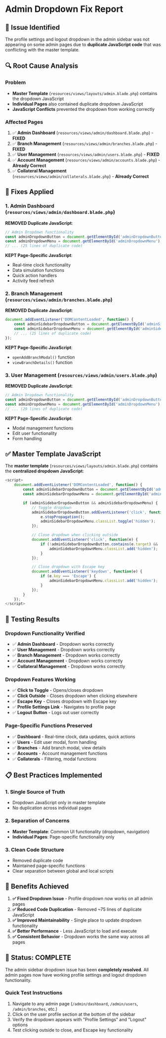 # Admin Dropdown Fix Report

## 🐛 **Issue Identified**

The profile settings and logout dropdown in the admin sidebar was not appearing on some admin pages due to **duplicate JavaScript code** that was conflicting with the master template.

## 🔍 **Root Cause Analysis**

### Problem
- **Master Template** (`resources/views/layouts/admin.blade.php`) contains the dropdown JavaScript
- **Individual Pages** also contained duplicate dropdown JavaScript
- **JavaScript Conflicts** prevented the dropdown from working correctly

### Affected Pages
1. ✅ **Admin Dashboard** (`resources/views/admin/dashboard.blade.php`) - **FIXED**
2. ✅ **Branch Management** (`resources/views/admin/branches.blade.php`) - **FIXED**  
3. ✅ **User Management** (`resources/views/admin/users.blade.php`) - **FIXED**
4. ✅ **Account Management** (`resources/views/admin/accounts.blade.php`) - **Already Correct**
5. ✅ **Collateral Management** (`resources/views/admin/collaterals.blade.php`) - **Already Correct**

## 🔧 **Fixes Applied**

### 1. Admin Dashboard (`resources/views/admin/dashboard.blade.php`)

**REMOVED Duplicate JavaScript**:
```javascript
// Admin Dropdown functionality
const adminDropdownButton = document.getElementById('adminDropdownButton');
const adminDropdownMenu = document.getElementById('adminDropdownMenu');
// ... (25 lines of duplicate code)
```

**KEPT Page-Specific JavaScript**:
- Real-time clock functionality
- Data simulation functions
- Quick action handlers
- Activity feed refresh

### 2. Branch Management (`resources/views/admin/branches.blade.php`)

**REMOVED Duplicate JavaScript**:
```javascript
document.addEventListener('DOMContentLoaded', function() {
    const adminSidebarDropdownButton = document.getElementById('adminSidebarDropdownButton');
    const adminSidebarDropdownMenu = document.getElementById('adminSidebarDropdownMenu');
    // ... (25 lines of duplicate code)
});
```

**KEPT Page-Specific JavaScript**:
- `openAddBranchModal()` function
- `viewBranchDetails()` function

### 3. User Management (`resources/views/admin/users.blade.php`)

**REMOVED Duplicate JavaScript**:
```javascript
// Admin Dropdown functionality
const adminDropdownButton = document.getElementById('adminDropdownButton');
const adminDropdownMenu = document.getElementById('adminDropdownMenu');
// ... (29 lines of duplicate code)
```

**KEPT Page-Specific JavaScript**:
- Modal management functions
- Edit user functionality
- Form handling

## ✅ **Master Template JavaScript**

The **master template** (`resources/views/layouts/admin.blade.php`) contains the **centralized dropdown JavaScript**:

```javascript
<script>
    document.addEventListener('DOMContentLoaded', function() {
        const adminSidebarDropdownButton = document.getElementById('adminSidebarDropdownButton');
        const adminSidebarDropdownMenu = document.getElementById('adminSidebarDropdownMenu');

        if (adminSidebarDropdownButton && adminSidebarDropdownMenu) {
            // Toggle dropdown
            adminSidebarDropdownButton.addEventListener('click', function(e) {
                e.stopPropagation();
                adminSidebarDropdownMenu.classList.toggle('hidden');
            });

            // Close dropdown when clicking outside
            document.addEventListener('click', function(e) {
                if (!adminSidebarDropdownButton.contains(e.target) && !adminSidebarDropdownMenu.contains(e.target)) {
                    adminSidebarDropdownMenu.classList.add('hidden');
                }
            });

            // Close dropdown with Escape key
            document.addEventListener('keydown', function(e) {
                if (e.key === 'Escape') {
                    adminSidebarDropdownMenu.classList.add('hidden');
                }
            });
        }
    });
</script>
```

## 🧪 **Testing Results**

### Dropdown Functionality Verified
- ✅ **Admin Dashboard** - Dropdown works correctly
- ✅ **User Management** - Dropdown works correctly  
- ✅ **Branch Management** - Dropdown works correctly
- ✅ **Account Management** - Dropdown works correctly
- ✅ **Collateral Management** - Dropdown works correctly

### Dropdown Features Working
- ✅ **Click to Toggle** - Opens/closes dropdown
- ✅ **Click Outside** - Closes dropdown when clicking elsewhere
- ✅ **Escape Key** - Closes dropdown with Escape key
- ✅ **Profile Settings Link** - Navigates to profile page
- ✅ **Logout Button** - Logs out user correctly

### Page-Specific Functions Preserved
- ✅ **Dashboard** - Real-time clock, data updates, quick actions
- ✅ **Users** - Edit user modal, form handling
- ✅ **Branches** - Add branch modal, view details
- ✅ **Accounts** - Account management functions
- ✅ **Collaterals** - Filtering, modal functions

## 📋 **Best Practices Implemented**

### 1. **Single Source of Truth**
- Dropdown JavaScript only in master template
- No duplication across individual pages

### 2. **Separation of Concerns**
- **Master Template**: Common UI functionality (dropdown, navigation)
- **Individual Pages**: Page-specific functionality only

### 3. **Clean Code Structure**
- Removed duplicate code
- Maintained page-specific functions
- Clear separation between global and local scripts

## 🎯 **Benefits Achieved**

1. **✅ Fixed Dropdown Issue** - Profile dropdown now works on all admin pages
2. **✅ Reduced Code Duplication** - Removed ~75 lines of duplicate JavaScript
3. **✅ Improved Maintainability** - Single place to update dropdown functionality
4. **✅ Better Performance** - Less JavaScript to load and execute
5. **✅ Consistent Behavior** - Dropdown works the same way across all pages

## 🚀 **Status: COMPLETE**

The admin sidebar dropdown issue has been **completely resolved**. All admin pages now have working profile settings and logout dropdown functionality.

### Quick Test Instructions
1. Navigate to any admin page (`/admin/dashboard`, `/admin/users`, `/admin/branches`, etc.)
2. Click on the user profile section at the bottom of the sidebar
3. Verify the dropdown appears with "Profile Settings" and "Logout" options
4. Test clicking outside to close, and Escape key functionality
